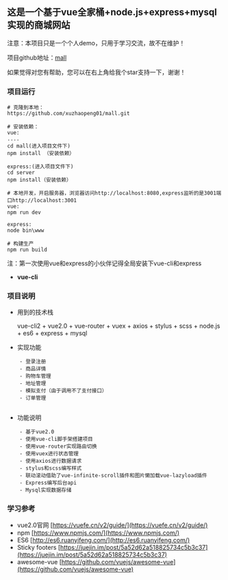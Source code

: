 ## 这是一个基于vue全家桶+node.js+express+mysql实现的商城网站

注意：本项目只是一个个人demo，只用于学习交流，故不在维护！

项目github地址：[mall](https://github.com/xuzhaopeng01/mall)

如果觉得对您有帮助，您可以在右上角给我个star支持一下，谢谢！


### 项目运行
```
# 克隆到本地：
https://github.com/xuzhaopeng01/mall.git

# 安装依赖：
vue:
....
cd mall(进入项目文件下)
npm install （安装依赖）

express:(进入项目文件下)
cd server
npm install（安装依赖）

# 本地开发，开启服务器，浏览器访问http://localhost:8080,express监听的是3001端口http://localhost:3001
vue:
npm run dev

express:
node bin\www

# 构建生产
npm run build
```
注：第一次使用vue和express的小伙伴记得全局安装下vue-cli和express
- **vue-cli**

### 项目说明
- 用到的技术栈

    vue-cli2 + vue2.0 + vue-router + vuex + axios + stylus + scss + node.js + es6 + express + mysql
- 实现功能

```
    - 登录注册
    - 商品详情
    - 购物车管理
    - 地址管理
    - 模拟支付（由于调用不了支付接口）
    - 订单管理
    
```
- 功能说明
```
    - 基于vue2.0
    - 使用vue-cli脚手架搭建项目
    - 使用vue-router实现路由切换
    - 使用vuex进行状态管理
    - 使用axios进行数据请求
    - stylus和scss编写样式
    - 联动滚动借助了vue-infinite-scroll插件和图片懒加载vue-lazyload插件
    - Express编写后台api
    - Mysql实现数据存储
 ```
 ### 学习参考
 - vue2.0官网 [https://vuefe.cn/v2/guide/](https://vuefe.cn/v2/guide/)
 - npm  [https://www.npmjs.com/](https://www.npmjs.com/)
 - ES6 [http://es6.ruanyifeng.com/](http://es6.ruanyifeng.com/)
 - Sticky footers [https://juejin.im/post/5a52d62a518825734c5b3c37](https://juejin.im/post/5a52d62a518825734c5b3c37)
 - awesome-vue [https://github.com/vuejs/awesome-vue](https://github.com/vuejs/awesome-vue)
 
